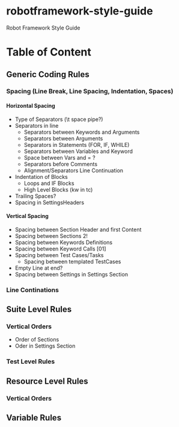 # robotframework-style-guide
Robot Framework Style Guide

# Table of Content

## Generic Coding Rules

### Spacing (Line Break, Line Spacing, Indentation, Spaces)

#### Horizontal Spacing

- Type of Separators (\t space pipe?)
- Separators in line
  - Separators between Keywords and Arguments
  - Separators between Arguments
  - Separators in Statements (FOR, IF, WHILE)
  - Separators between Variables and Keyword
  - Space between Vars and = ?
  - Separators before Comments
  - Alignment/Separators Line Continuation
- Indentation of Blocks
  - Loops and IF Blocks
  - High Level Blocks (kw in tc)
- Trailing Spaces?
- Spacing in SettingsHeaders


#### Vertical Spacing
- Spacing between Section Header and first Content
- Spacing between Sections 2!
- Spacing between Keywords Definitions
- Spacing between Keyword Calls [01]
- Spacing between Test Cases/Tasks
  - Spacing between templated TestCases
- Empty Line at end?
- Spacing between Settings in Settings Section

### Line Continations




## Suite Level Rules

### Vertical Orders
- Order of Sections
- Oder in Settings Section

### Test Level Rules

## Resource Level Rules

### Vertical Orders


## Variable Rules
